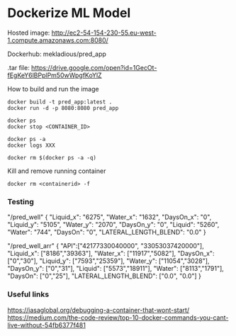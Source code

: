 # Dockerize ML Model

Hosted image:
http://ec2-54-154-230-55.eu-west-1.compute.amazonaws.com:8080/

Dockerhub:
mekladious/pred_app

.tar file:
https://drive.google.com/open?id=1GecOt-fEgKeY6lBPplPm50wWpgfKoYlZ

How to build and run the image
```
docker build -t pred_app:latest .
docker run -d -p 8080:8080 pred_app
```
```
docker ps
docker stop <CONTAINER_ID>
```
```
docker ps -a
docker logs XXX
```
```
docker rm $(docker ps -a -q)
```

Kill and remove running container
```
docker rm <containerid> -f
```

### Testing
"/pred_well"
{
    "Liquid_x": "6275",
    "Water_x": "1632",
    "DaysOn_x": "0",
    "Liquid_y": "5105",
    "Water_y": "2070",
    "DaysOn_y": "0",
    "Liquid": "5260",
    "Water": "744",
    "DaysOn": "0",
    "LATERAL_LENGTH_BLEND": "0.0"
}	

"/pred_well_arr"
{
    "API":["42177330040000", "33053037420000"],
    "Liquid_x": ["8186","39363"],
    "Water_x": ["11917","5082"],
    "DaysOn_x": ["0","30"],
    "Liquid_y": ["7593","25359"],
    "Water_y": ["11054","3028"],
    "DaysOn_y": ["0","31"],
    "Liquid": ["5573","18911"],
    "Water": ["8113","1791"],
    "DaysOn": ["0","25"],
    "LATERAL_LENGTH_BLEND": ["0.0", "0.0"]
}	

### Useful links 
https://iasaglobal.org/debugging-a-container-that-wont-start/
https://medium.com/the-code-review/top-10-docker-commands-you-cant-live-without-54fb6377f481